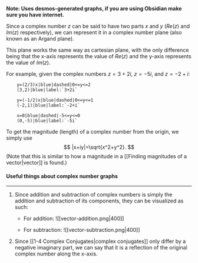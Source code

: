 **Note: Uses desmos-generated graphs, if you are using Obsidian make sure you have internet.**

Since a complex number $z$ can be said to have two parts $x$ and $y$ ($Re(z)$ and $Im(z)$ respectively), we can represent it in a complex number plane (also known as an Argand plane).

This plane works the same way as cartesian plane, with the only difference being that the x-axis represents the value of $Re(z)$ and the y-axis represents the value of $Im(z)$.

For example, given the complex numbers $z=3+2i$, $z=-5i$, and $z=-2+i$:
```desmos-graph
	y=(2/3)x|blue|dashed|0<=y<=2
	(3,2)|blue|label:`3+2i`

	y=(-1/2)x|blue|dashed|0<=y<=1
	(-2,1)|blue|label:`-2+i`

	x=0|blue|dashed|-5<=y<=0
	(0,-5)|blue|label:`-5i`
```

To get the magnitude (length) of a complex number from the origin, we simply use
$$
|x+iy|=\sqrt{x^2+y^2}.
$$
(Note that this is similar to how a magnitude in a [[Finding magnitudes of a vector|vector]] is found.)

#### Useful things about complex number graphs
---
1. Since addition and subtraction of complex numbers is simply the addition and subtraction of its components, they can be visualized as such:
	- For addition:
	![[vector-addition.png|400]]
	
	- For subtraction:
	![[vector-subtraction.png|400]]

2. Since [[1-4 Complex Conjugates|complex conjugates]] only differ by a negative imaginary part, we can say that it is a reflection of the original complex number along the x-axis.
